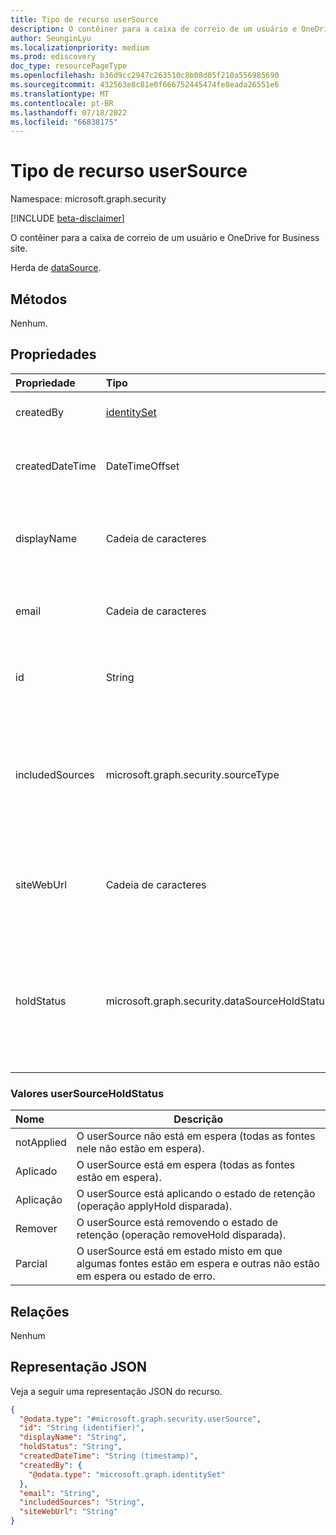 ```yaml
---
title: Tipo de recurso userSource
description: O contêiner para a caixa de correio de um usuário e OneDrive for Business site.
author: SeunginLyu
ms.localizationpriority: medium
ms.prod: ediscovery
doc_type: resourcePageType
ms.openlocfilehash: b36d9cc2947c263510c8b08d05f210a556985690
ms.sourcegitcommit: 432563e8c81e0f666752445474fe8eada26551e6
ms.translationtype: MT
ms.contentlocale: pt-BR
ms.lasthandoff: 07/18/2022
ms.locfileid: "66838175"
---
```

# <a name="usersource-resource-type"></a>Tipo de recurso userSource

Namespace: microsoft.graph.security

[!INCLUDE [beta-disclaimer](../../includes/beta-disclaimer.md)]

O contêiner para a caixa de correio de um usuário e OneDrive for Business site.

Herda de [dataSource](../resources/security-datasource.md).

## <a name="methods"></a>Métodos
Nenhum. 
## <a name="properties"></a>Propriedades
|Propriedade|Tipo|Descrição|
|:---|:---|:---|
|createdBy|[identitySet](../resources/identityset.md)|O usuário que criou **o userSource**.|
|createdDateTime|DateTimeOffset|A data e a hora em **que o userSource** foi criado.|
|displayName|Cadeia de caracteres|O nome de exibição associado à caixa de correio e ao site.|
|email|Cadeia de caracteres|Email endereço da caixa de correio do usuário.|
|id|String|A ID do **userSource**. Essa não é a ID do grupo real.|
|includedSources|microsoft.graph.security.sourceType|Especifica quais fontes estão incluídas neste grupo. Os valores possíveis são: `mailbox` e `site`.|
|siteWebUrl|Cadeia de caracteres|A URL do site de OneDrive for Business usuário. Somente leitura.|
|holdStatus|microsoft.graph.security.dataSourceHoldStatus|O status de retenção do **userSource**. Os valores possíveis são: `notApplied`, `applied`, `applying`, `removing`, `partial`.|


### <a name="usersourceholdstatus-values"></a>Valores userSourceHoldStatus

|Nome|Descrição|
|:----|-----------|
|notApplied|O userSource não está em espera (todas as fontes nele não estão em espera).|
|Aplicado|O userSource está em espera (todas as fontes estão em espera).|
|Aplicação|O userSource está aplicando o estado de retenção (operação applyHold disparada).|
|Remover|O userSource está removendo o estado de retenção (operação removeHold disparada).|
|Parcial|O userSource está em estado misto em que algumas fontes estão em espera e outras não estão em espera ou estado de erro.|

## <a name="relationships"></a>Relações
Nenhum

## <a name="json-representation"></a>Representação JSON
Veja a seguir uma representação JSON do recurso.
<!-- {
  "blockType": "resource",
  "keyProperty": "id",
  "@odata.type": "microsoft.graph.security.userSource",
  "baseType": "microsoft.graph.security.dataSource",
  "openType": false
}
-->
``` json
{
  "@odata.type": "#microsoft.graph.security.userSource",
  "id": "String (identifier)",
  "displayName": "String",
  "holdStatus": "String",
  "createdDateTime": "String (timestamp)",
  "createdBy": {
    "@odata.type": "microsoft.graph.identitySet"
  },
  "email": "String",
  "includedSources": "String",
  "siteWebUrl": "String"
}
```
